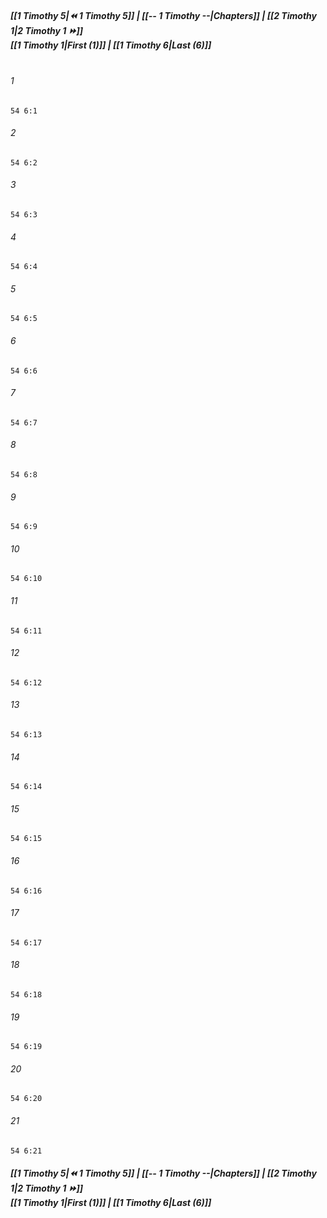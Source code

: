 
##### **[[1 Timothy 5|⏪ 1 Timothy 5]] | [[-- 1 Timothy --|Chapters]] | [[2 Timothy 1|2 Timothy 1 ⏩]]**<br>**[[1 Timothy 1|First (1)]] | [[1 Timothy 6|Last (6)]]**<br><br>

###### 1
``` verse
54 6:1
```
###### 2
``` verse
54 6:2
```
###### 3
``` verse
54 6:3
```
###### 4
``` verse
54 6:4
```
###### 5
``` verse
54 6:5
```
###### 6
``` verse
54 6:6
```
###### 7
``` verse
54 6:7
```
###### 8
``` verse
54 6:8
```
###### 9
``` verse
54 6:9
```
###### 10
``` verse
54 6:10
```
###### 11
``` verse
54 6:11
```
###### 12
``` verse
54 6:12
```
###### 13
``` verse
54 6:13
```
###### 14
``` verse
54 6:14
```
###### 15
``` verse
54 6:15
```
###### 16
``` verse
54 6:16
```
###### 17
``` verse
54 6:17
```
###### 18
``` verse
54 6:18
```
###### 19
``` verse
54 6:19
```
###### 20
``` verse
54 6:20
```
###### 21
``` verse
54 6:21
```

##### **[[1 Timothy 5|⏪ 1 Timothy 5]] | [[-- 1 Timothy --|Chapters]] | [[2 Timothy 1|2 Timothy 1 ⏩]]**<br>**[[1 Timothy 1|First (1)]] | [[1 Timothy 6|Last (6)]]**

